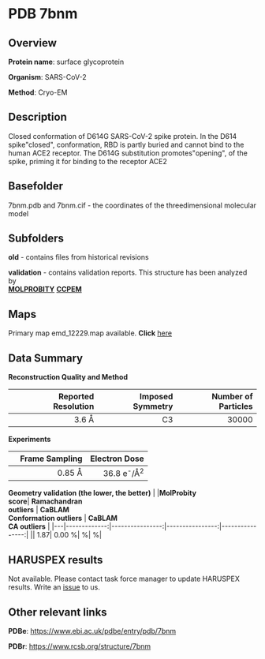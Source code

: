 # PDB 7bnm

## Overview

**Protein name**: surface glycoprotein

**Organism**: SARS-CoV-2

**Method**: Cryo-EM

## Description

Closed conformation of D614G SARS-CoV-2 spike protein. In the D614 spike"closed",  conformation, RBD is partly buried and cannot bind to the human ACE2 receptor. The D614G substitution promotes"opening",  of the spike, priming it for binding to the receptor ACE2

## Basefolder

7bnm.pdb and 7bnm.cif - the coordinates of the threedimensional molecular model

## Subfolders



**old** - contains files from historical revisions

**validation** - contains validation reports. This structure has been analyzed by <br>  [**MOLPROBITY**](https://github.com/thorn-lab/coronavirus_structural_task_force/tree/master/pdb/surface_glycoprotein/SARS-CoV-2/7bnm/validation/molprobity)   [**CCPEM**](https://github.com/thorn-lab/coronavirus_structural_task_force/tree/master/pdb/surface_glycoprotein/SARS-CoV-2/7bnm/validation/ccpem-validation) 



## Maps

Primary map emd_12229.map available. **Click** [here](http://ftp.wwpdb.org/pub/emdb/structures/EMD-12229/map/) 

## Data Summary
**Reconstruction Quality and Method**

|   | Reported Resolution | Imposed Symmetry | Number of Particles |
|---|-------------:|----------------:|--------------:|
|   |3.6 Å|C3|30000|

**Experiments**

|   | Frame Sampling | Electron Dose |
|---|-------------:|----------------:|
|   |0.85 Å|36.8 e<sup>-</sup>/Å<sup>2</sup>|

**Geometry validation (the lower, the better)**
|   |**MolProbity<br>score**| **Ramachandran<br>outliers** | **CaBLAM<br>Conformation outliers** | **CaBLAM<br>CA outliers** |
|---|-------------:|----------------:|----------------:|----------------:|
||  1.87|  0.00 %| %| %|

## HARUSPEX results

Not available. Please contact task force manager to update HARUSPEX results. Write an [issue](https://github.com/thorn-lab/coronavirus_structural_task_force/issues) to us.

## Other relevant links 
**PDBe**:  https://www.ebi.ac.uk/pdbe/entry/pdb/7bnm
 
**PDBr**: https://www.rcsb.org/structure/7bnm 
